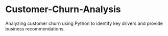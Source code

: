 # Customer-Churn-Analysis
Analyzing customer churn using Python to identify key drivers and provide business recommendations.
